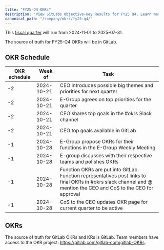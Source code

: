 ```yaml
---
title: "FY25-Q4 OKRs"
description: "View GitLabs Objective-Key Results for FY25 Q4. Learn more here!"
canonical_path: "/company/okrs/fy25-q4/"
---
```


This [fiscal quarter](/handbook/finance/#fiscal-year) will run from 2024-11-01 to 2025-07-31.

The source of truth for FY25-Q4 OKRs will be in GitLab.

## OKR Schedule

| OKR schedule | Week of | Task |
| ------ | ------ | ------ |
| -2 | 2024-10-21 | CEO introduces possible big themes and priorities for next quarter |
| -2 | 2024-10-21 | E-Group agrees on top priorities for the quarter |
| -2 | 2024-10-21| CEO shares top goals in the #okrs Slack channel |
| -2 | 2024-10-21 | CEO top goals available in GitLab |
| -1 | 2024-10-28 | E-Group propose OKRs for their functions in the E-Group Weekly Meeting |
| -1 | 2024-10-28 | E-group discusses with their respective teams and polishes OKRs |
| -1 | 2024-10-28 | Function OKRs are put into GitLab. Function representatives post links to final OKRs in #okrs slack channel and @ mention the CEO and CoS to the CEO for approval |
| -1  | 2024-10-28 | CoS to the CEO updates OKR page for current quarter to be active |

## OKRs

The source of truth for GitLab OKRs and KRs is GitLab. Team members have access to the OKR project: https://gitlab.com/gitlab-com/gitlab-OKRs.
